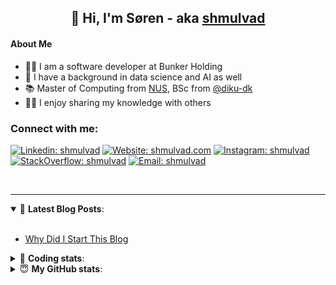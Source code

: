 <h2 align="center">
	👋 Hi, I'm Søren - aka <a href="https://shmulvad.com">shmulvad</a>
</h2>

#### About Me
- 👨‍💻 I am a software developer at Bunker Holding
- 🤖 I have a background in data science and AI as well
- 📚 Master of Computing from [NUS], BSc from [@diku-dk]
- 👨‍🏫 I enjoy sharing my knowledge with others

### Connect with me:

[![Linkedin: shmulvad](https://img.shields.io/badge/shmulvad-blue?style=flat&logo=Linkedin&logoColor=white)][linkedin]
[![Website: shmulvad.com](https://img.shields.io/badge/shmulvad.com-47CCCC?&style=flat&logo=Google-Chrome&logoColor=white)][website]
[![Instagram: shmulvad](https://img.shields.io/badge/-@shmulvad-purple?style=flat&logo=Instagram&logoColor=white)][instagram]
[![StackOverflow: shmulvad](https://img.shields.io/badge/shmulvad-FE7A16?style=flat&logo=stack-overflow&logoColor=white)][stackOverflow]
[![Email: shmulvad](https://img.shields.io/badge/shmulvad-D14836?style=flat&logo=gmail&logoColor=white)][mail]

<br />

---

<details open>
 <summary>📕 <b>Latest Blog Posts</b>: </summary>

<br>

<!-- BLOG-POST-LIST:START -->
- [Why Did I Start This Blog](https://shmulvad.com/blog/why-did-start-this-blog)
<!-- BLOG-POST-LIST:END -->

</details>

<!-- --- -->

<details>
 <summary>🤖 <b>Coding stats</b>: </summary>

<br>

NOTE: Doesn't track coding at work.

<!--START_SECTION:waka-->
![Code Time](http://img.shields.io/badge/Code%20Time-3%2C110%20hrs%2034%20mins-blue)

**I'm an Early 🐤** 

```text
🌞 Morning                1640 commits        ███████░░░░░░░░░░░░░░░░░░   26.45 % 
🌆 Daytime                2437 commits        ██████████░░░░░░░░░░░░░░░   39.31 % 
🌃 Evening                1515 commits        ██████░░░░░░░░░░░░░░░░░░░   24.44 % 
🌙 Night                  608 commits         ██░░░░░░░░░░░░░░░░░░░░░░░   09.81 % 
```


📊 **This Week I Spent My Time On** 

```text
💬 Programming Languages: 
Other                    27 mins             ███████████████████░░░░░░   77.36 % 
TOML                     3 mins              ███░░░░░░░░░░░░░░░░░░░░░░   10.86 % 
Python                   3 mins              ██░░░░░░░░░░░░░░░░░░░░░░░   08.92 % 
INI                      0 secs              ░░░░░░░░░░░░░░░░░░░░░░░░░   00.96 % 
YAML                     0 secs              ░░░░░░░░░░░░░░░░░░░░░░░░░   00.96 % 

🔥 Editors: 
Zsh                      27 mins             ███████████████████░░░░░░   77.36 % 
VS Code                  7 mins              ██████░░░░░░░░░░░░░░░░░░░   22.64 % 

🐱‍💻 Projects: 
km24-core                15 mins             ███████████░░░░░░░░░░░░░░   44.38 % 
company-scrapers         13 mins             ██████████░░░░░░░░░░░░░░░   38.13 % 
Terminal                 6 mins              ████░░░░░░░░░░░░░░░░░░░░░   17.49 % 
```


 Last Updated on 20/04/2025 18:50:27 UTC
<!--END_SECTION:waka-->

</details>

<!-- --- -->

<details>
 <summary>😇 <b>My GitHub stats</b>: </summary>

<br>

<img align="left" alt="shmulvad's Github Stats" src="https://github-readme-stats.vercel.app/api?username=shmulvad&show_icons=true&hide_border=true" />

</details>



[website]: https://shmulvad.com
[linkedin]: https://linkedin.com/in/shmulvad
[instagram]: https://instagram.com/shmulvad
[stackOverflow]: https://stackoverflow.com/users/9248793/shmulvad
[mail]: mailto:shmulvad@gmail.com
[@diku-dk]: https://github.com/diku-dk
[github]: https://github.com/shmulvad
[NUS]: https://www.nus.edu.sg
